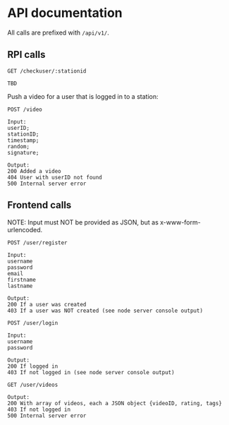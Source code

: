 # API documentation
All calls are prefixed with `/api/v1/`.

## RPI calls
```
GET /checkuser/:stationid

TBD
```


Push a video for a user that is logged in to a station:
```
POST /video

Input:
userID;
stationID;
timestamp;
random;
signature;

Output:
200 Added a video
404 User with userID not found
500 Internal server error
```


## Frontend calls
NOTE: Input must NOT be provided as JSON, but as x-www-form-urlencoded. 

```
POST /user/register

Input:
username
password
email
firstname
lastname

Output:
200 If a user was created
403 If a user was NOT created (see node server console output)
```



```
POST /user/login

Input:
username
password

Output:
200 If logged in
403 If not logged in (see node server console output)
```

```
GET /user/videos

Output:
200 With array of videos, each a JSON object {videoID, rating, tags}
403 If not logged in
500 Internal server error
```
